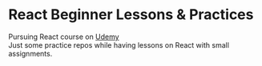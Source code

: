 # React Beginner Lessons & Practices

Pursuing React course on <a href="https://www.udemy.com/" target="_blank">Udemy</a><br>
Just some practice repos while having lessons on React with small assignments.
